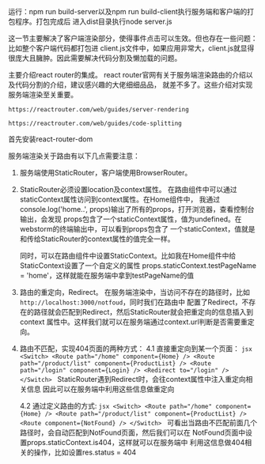 运行：npm run build-server以及npm run build-client执行服务端和客户端的打包程序。打包完成后
进入dist目录执行node server.js

这一节主要解决了客户端渲染部分，使得事件点击可以生效。但也存在一些问题：比如整个客户端代码都打包进
client.js文件中，如果应用非常大，client.js就显得很庞大且臃肿。因此需要解决代码分割及懒加载的问题。

主要介绍react router的集成。
react router官网有关于服务端渲染路由的介绍以及代码分割的介绍，建议感兴趣的大佬细细品品，
就差不多了。这些介绍对实现服务端渲染至关重要。

`https://reactrouter.com/web/guides/server-rendering`

`https://reactrouter.com/web/guides/code-splitting`

首先安装react-router-dom

服务端渲染关于路由有以下几点需要注意：

1. 服务端使用StaticRouter，客户端使用BrowserRouter。
2. StaticRouter必须设置location及context属性。
   在路由组件中可以通过staticContext属性访问到context属性。在Home组件中，
   我通过console.log('home..', props)输出了所有的props，打开浏览器，查看控制台输出，会发现
   props包含了一个staticContext属性，值为undefined。在webstorm的终端输出中，可以看到props包含了
   一个staticContext，值就是和传给StaticRouter的context属性的值完全一样。
   
   同时，可以在路由组件中设置StaticContext。比如我在Home组件中给StaticContext设置了一个自定义的属性
   props.staticContext.testPageName = 'home'，这样就能在服务端中拿到testPageName的值

3. 路由的重定向，Redirect。
   在服务端渲染中，当访问不存在的路径时，比如 `http://localhost:3000/notfoud`，同时我们在路由中
   配置了Redirect，不存在的路径就会匹配到Redirect，然后StaticRouter就会把重定向的信息插入到context
   属性中。这样我们就可以在服务端通过context.url判断是否需要重定向。
  
4. 路由不匹配，实现404页面的两种方式：
    4.1 直接重定向到某一个页面：
        ```jsx
            <Switch>
              <Route path="/home" component={Home} />
              <Route path="/product/list" component={ProductList} />
              <Route path="/login" component={Login} />
              <Redirect to="/login" />
            </Switch>
        ```
        StaticRouter遇到Redirect时，会往context属性中注入重定向相关信息
        因此可以在服务端中利用这些信息做重定向
        
    4.2 通过定义路由的方式:
        ```jsx
             <Switch>
                  <Route path="/home" component={Home} />
                  <Route path="/product/list" component={ProductList} />
                  <Route component={NotFound} />
            </Switch>
        ```
        可看出当路由不匹配前面几个路径时，会自动匹配到NotFound页面，然后我们可以在
        NotFound页面中设置props.staticContext.is404，这样就可以在服务端中
        利用这信息做404相关的操作，比如设置res.status = 404
    


